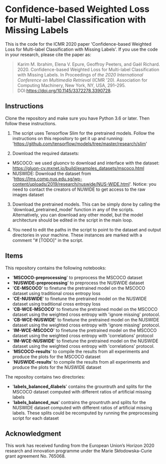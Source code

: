 # Confidence-based Weighted Loss for Multi-label Classification with Missing Labels
This is the code for the ICMR 2020 paper 'Confidence-based Weighted Loss for Multi-label Classification with Missing Labels'. If you use the code in your research, please cite the paper as:

> Karim M. Ibrahim, Elena V. Epure, Geoffroy Peeters, and Gaël Richard. 2020. Confidence-based Weighted Loss for Multi-label Classification with Missing Labels. In Proceedings of *the 2020 International Conference on Multimedia Retrieval* (ICMR '20). Association for Computing Machinery, New York, NY, USA, 291–295. DOI:https://doi.org/10.1145/3372278.3390728.

## Instructions

Clone the repository and make sure you have Python 3.6 or later. Then follow these instructions.

1. The script uses Tensorflow Slim for the pretrained models. Follow the instructions on this repository to get it up and running: 'https://github.com/tensorflow/models/tree/master/research/slim' 

2. Download the required datasets: 
- MSCOCO: we used gluoncv to download and interface with the dataset:  https://gluon-cv.mxnet.io/build/examples_datasets/mscoco.html
- NUSWIDE: Download the dataset from 'https://lms.comp.nus.edu.sg/wp-content/uploads/2019/research/nuswide/NUS-WIDE.html'. Notice: you need to contact the creators of NUWIDE to get access to the raw images dataset

3. Download the pretrained models. This can be simply done by calling the 'download_pretrained_model' function in any of the scripts. Alternatively, you can download any other model, but the model architecture should be edited in the script in the main loop. 

4. You need to edit the paths in the script to point to the dataset and output directories in your machine. These instances are marked with a comment "# [TODO]" in the script. 

## Items 
This repository contains the following notebooks: 
- '**MSCOCO-preprocessing**' to preprocess the MSCOCO dataset
- '**NUSWIDE-preprocessing**' to preprocess the NUSWIDE dataset
- '**CE-MSCOCO**' to finetune the pretrained model on the MSCOCO dataset using traditional cross entropy loss
- '**CE-NUSWIDE**' to finetune the pretrained model on the NUSWIDE dataset using traditional cross entropy loss
- '**CB-WCE-MSCOCO**' to finetune the pretrained model on the MSCOCO dataset using the weighted cross entropy with 'ignore missing' protocol.
- '**CB-WCE-NUSWIDE**' to finetune the pretrained model on the NUSWIDE dataset using the weighted cross entropy with 'ignore missing' protocol.
- '**IM-WCE-MSCOCO**' to finetune the pretrained model on the MSCOCO dataset using the weighted cross entropy with 'correlations' protocol
- '**IM-WCE-NUSWIDE**' to finetune the pretrained model on the NUSWIDE dataset using the weighted cross entropy with 'correlations' protocol. 
- '**MSCOCO-results**' to compile the results from all experiments and produce the plots for the MSCOCO dataset
- '**NUSWIDE-results**' to compile the results from all experiments and produce the plots for the NUSWIDE dataset

The repositoy contains two directories: 
- '**labels_balanced_4labels**' contains the grountruth and splits for the MSCOCO dataset computed with different ratios of artificial missing labels
- '**labels_balanced_nus**' contrains the grountruth and splits for the NUSWIDE dataset computed with different ratios of artificial missing labels.
These splits could be recomputed by running the preprocessing script for each dataset 


## Acknowledgment
This work has received funding from the European Union’s Horizon 2020 research and innovation programme under the Marie Skłodowska-Curie grant agreement No. 765068.

